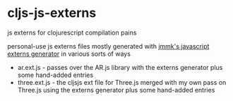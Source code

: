 # cljs-js-externs
js externs for clojurescript compilation pains

personal-use js externs files mostly generated with [jmmk's javascript externs generator](https://github.com/jmmk/javascript-externs-generator) in various sorts of ways

- ar.ext.js - passes over the AR.js library with the externs generator plus some hand-added entries
- three.ext.js - the cljsjs ext file for Three.js merged with my own pass on Three.js using the externs generator plus some hand-added entries
